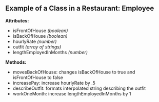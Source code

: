 ## Example of a Class in a Restaurant: Employee

**Attributes:**
  * isFrontOfHouse _(boolean)_
  * isBackOfHouse _(boolean)_
  * hourlyRate _(number)_
  * outfit _(array of strings)_
  * lengthEmployedInMonths _(number)_

**Methods:**
  * movesBackOfHouse: changes isBackOfHouse to true and isFrontOfHouse to false
  * increasePay: increase hourlyRate by .5
  * describeOutfit: formats interpolated string describing the outfit
  * workOneMonth: increase lengthEmployedInMonths by 1
